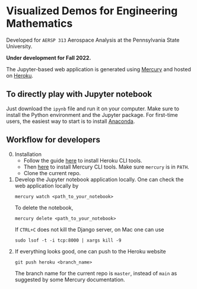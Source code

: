 # Visualized Demos for Engineering Mathematics

Developed for `AERSP 313` Aerospace Analysis at the Pennsylvania State University.

**Under development for Fall 2022.**

The Jupyter-based web application is generated using [Mercury](https://mljar.com/mercury/) and hosted on [Heroku]().

## To directly play with Jupyter notebook
Just download the `ipynb` file and run it on your computer.  Make sure to install the Python environment and the Jupyter package.  For first-time users, the easiest way to start is to install [Anaconda](https://www.anaconda.com/).

## Workflow for developers
0. Installation
   + Follow the guide [here](https://devcenter.heroku.com/articles/heroku-cli) to install Heroku CLI tools.
   + Then [here](https://github.com/mljar/mercury) to install Mercury CLI tools.  Make sure `mercury` is in `PATH`.
   + Clone the current repo.
1. Develop the Jupyter notebook application locally.  One can check the web application locally by
    ```
    mercury watch <path_to_your_notebook>
    ```
   To delete the notebook,
    ```
    mercury delete <path_to_your_notebook>
    ```
   If `CTRL+C` does not kill the Django server, on Mac one can use
    ```
    sudo lsof -t -i tcp:8000 | xargs kill -9
    ```
2. If everything looks good, one can push to the Heroku website
    ```
    git push heroku <branch_name>
    ```
   The branch name for the current repo is `master`, instead of `main` as suggested by some Mercury documentation.